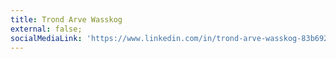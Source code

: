 ```yaml
---
title: Trond Arve Wasskog
external: false;
socialMediaLink: 'https://www.linkedin.com/in/trond-arve-wasskog-83b692/'
---
```


